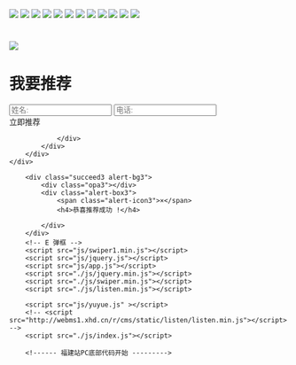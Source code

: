 
<!DOCTYPE html>
<html>
	<head>
	<meta charset="UTF-8">
	<meta http-equiv="X-UA-Compatible" content="IE=Edge,chrome=1">
	<meta http-equiv="Cache-Control" content="no-transform">
	<meta http-equiv="Cache-Control" content="no-siteapp">
	<meta name="renderer" content="webkit">
	<meta name="applicable-device" content="pc">
	<title>四六级宣讲+公开课</title>
	<meta name="keywords" content="">
	<meta name="description" content="">
	<link rel="stylesheet" href="css/index.css" type="text/css" >
	</head>
	<body>
		<!--四六级 -->
		<div class="siliuji">
			<img src="images/1_01.jpg" />
			<img src="images/1_02.jpg" />
			<img src="images/1_03.jpg" />
			<img src="images/1_04.jpg" />
			<img src="images/1_05.jpg" />
			<img src="images/1_06.jpg" />
			<img src="images/1_07.jpg" />
			<img src="images/1_08.jpg" />
			<img src="images/1_09.jpg" />
			<img src="images/1_10.jpg" />
			<img src="images/1_11.jpg" />
			<img src="images/1_12.jpg" />
		</div>
	<!--推荐-->
    <div class="free3">
		<div class="receive3 wrapper">
			<h1 class="receive_title"><img src="images/tj.jpg" />  </h1>
			<div class="receive_content">
				<span class="receive_book"></span>
				<div class="receive_info form1 clearfix" id="yuyue3">
					<h1 class="info_title">我要推荐</h1>
					<input class="info_input" type="text" name='name' placeholder="姓名:">
					<input class="info_input" type="text" name="phoneNo" placeholder="电话:">
                    <input class="couse01" type="hidden" name="course" placeholder="课程">
                    <input type="hidden" name="siteId" id="siteId" value="53"/>
					<div class="info_submit" id="submitBtn3">立即推荐</div>
   
				</div>
			</div>
		</div>
	</div>
<!-- 推荐弹框    02 -->
        
		<div class="succeed3 alert-bg3">
			<div class="opa3"></div>
			<div class="alert-box3">
				<span class="alert-icon3">×</span>
				<h4>恭喜推荐成功 !</h4>
				
			</div>
		</div>
		<!-- E 弹框 -->
        <script src="js/swiper1.min.js"></script>
        <script src="js/jquery.js"></script>
        <script src="js/app.js"></script>
		<script src="./js/jquery.min.js"></script>
		<script src="./js/swiper.min.js"></script>
		<script src="./js/listen.min.js"></script>
      
        <script src="js/yuyue.js" ></script>
		<!-- <script src="http://webms1.xhd.cn/r/cms/static/listen/listen.min.js"></script> -->
		<script src="./js/index.js"></script>
        
        <!------ 福建站PC底部代码开始 --------->
<!-- 乐语探头开始 -->
<script type="text/javascript" charset="utf-8" src="http://lead.soperson.com/20002143/10068059.js"></script>
<script language="javascript" type="text/javascript" src="http://webms5.xhd.cn/r/cms/fuzhou/default/looyu/all.js"></script>
<!-- 乐语探头结束 -->

<!-- 集团百度统计代码开始 -->
<div style="display: none;">
<script>
var _bdhmProtocol = (("https:" == document.location.protocol) ? " https://" : " http://");
document.write(unescape("%3Cscript src='" + _bdhmProtocol + "hm.baidu.com/h.js%3Fcdf519a36b95c98d74ab792f4ea5c6f1' type='text/javascript'%3E%3C/script%3E"));
</script>
</div>
<!-- 集团百度统计代码结束 -->

<!-- 本站百度统计代码开始 -->
<div style="display: none;">
<script>
var _hmt = _hmt || []; 
(function() { 
var hm = document.createElement("script"); 
hm.src = "https://hm.baidu.com/hm.js?db9ee582fe477be143590a1fbc6d693b"; 
var s = document.getElementsByTagName("script")[0]; 
s.parentNode.insertBefore(hm, s); 
})(); 
</script> 
</div>
<!-- 本站百度统计代码结束 -->

<!-- 离线宝开始 -->
<script type="text/javascript" charset="utf-8" async src="http://lxbjs.baidu.com/lxb.js?sid=13032741"></script>
<!-- 离线宝结束 -->
<!------ 福建站PC底部代码结束 --------->
</body>

</html>
